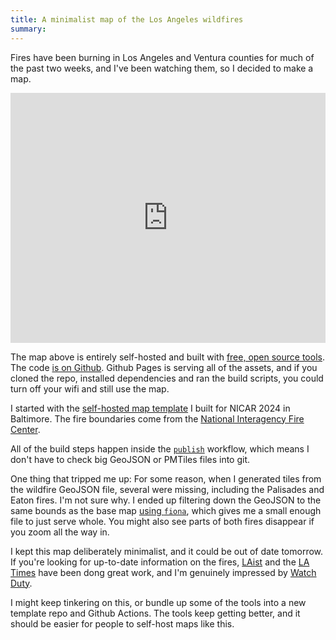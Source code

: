 ```yaml
---
title: A minimalist map of the Los Angeles wildfires
summary:
---
```


Fires have been burning in Los Angeles and Ventura counties for much of the past two weeks, and I've been watching them, so I decided to make a map.

<iframe src="https://eyeseast.github.io/wildfires-2025/#9.2/34.1756/-118.3842" width="100%" height="400px" frameborder="none"></iframe>

The map above is entirely self-hosted and built with [free, open source tools](https://www.muckrock.com/news/archives/2024/feb/13/release-notes-how-to-make-self-hosted-maps-that-work-everywhere-cost-next-to-nothing-and-might-even-work-in-airplane-mode/). The code [is on Github](https://github.com/eyeseast/wildfires-2025). Github Pages is serving all of the assets, and if you cloned the repo, installed dependencies and ran the build scripts, you could turn off your wifi and still use the map.

I started with the [self-hosted map template](https://github.com/eyeseast/self-hosted-maps-codespace) I built for NICAR 2024 in Baltimore. The fire boundaries come from the [National Interagency Fire Center](https://data-nifc.opendata.arcgis.com/datasets/nifc::wfigs-2025-interagency-fire-perimeters-to-date/about).

All of the build steps happen inside the [`publish`](https://github.com/eyeseast/wildfires-2025/blob/main/.github/workflows/publish.yml) workflow, which means I don't have to check big GeoJSON or PMTiles files into git.

One thing that tripped me up: For some reason, when I generated tiles from the wildfire GeoJSON file, several were missing, including the Palisades and Eaton fires. I'm not sure why. I ended up filtering down the GeoJSON to the same bounds as the base map [using `fiona`](https://github.com/eyeseast/wildfires-2025/blob/main/Makefile#L59-L60), which gives me a small enough file to just serve whole. You might also see parts of both fires disappear if you zoom all the way in.

I kept this map deliberately minimalist, and it could be out of date tomorrow. If you're looking for up-to-date information on the fires, [LAist](https://laist.com/news/climate-environment) and the [LA Times](https://www.latimes.com/california/live/2025-01-18/fire-winds-los-angeles-california-eaton-altadena-palisades-updates) have been dong great work, and I'm genuinely impressed by [Watch Duty](https://app.watchduty.org/).

I might keep tinkering on this, or bundle up some of the tools into a new template repo and Github Actions. The tools keep getting better, and it should be easier for people to self-host maps like this.
